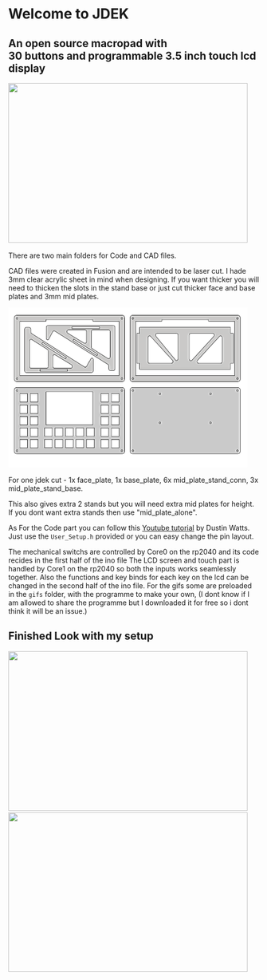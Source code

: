 # Welcome to JDEK
## An open source macropad with <br> 30 buttons and programmable 3.5 inch touch lcd display

<img src="Imgaes/1.png" width="480" height="320">

There are two main folders for Code and CAD files.

CAD files were created in Fusion and are intended to be laser cut.
I hade 3mm clear acrylic sheet in mind when designing.
If you want thicker you will need to thicken the slots in the stand base 
or just cut thicker face and base plates and 3mm mid plates. 

<img src="cadmodel.png" width="480" height="320">

For one jdek cut - 
    1x face_plate,
    1x base_plate,
    6x mid_plate_stand_conn,
    3x mid_plate_stand_base.

This also gives extra 2 stands but you will need extra mid plates for height. 
If you dont want extra stands then use "mid_plate_alone".

As For the Code part you can follow this [Youtube tutorial](https://www.youtube.com/watch?v=OpIwI28cHpk) by Dustin Watts.
Just use the `User_Setup.h` provided or you can easy change the pin layout.

The mechanical switchs are controlled by Core0 on the rp2040 and its code recides in the first half of the ino file
The LCD screen and touch part is handled by Core1 on the rp2040 so both the inputs works seamlessly together.
Also the functions and key binds for each key on the lcd can be changed in the second half of the ino file.
For the gifs some are preloaded in the `gifs` folder, with the programme to make your own, (I dont know if I am allowed to 
share the programme but I downloaded it for free so i dont think it will be an issue.)

## Finished Look with my setup

<img src="Imgaes/2.png" width="480" height="320">


<img src="Imgaes/3.png" width="480" height="320">
